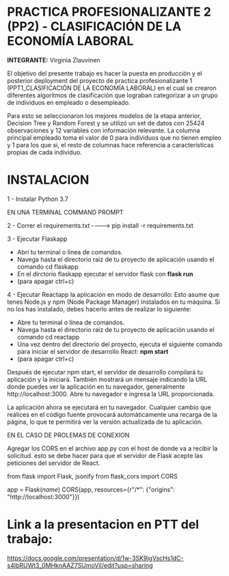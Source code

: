 
# PRACTICA PROFESIONALIZANTE 2 (PP2) -  CLASIFICACIÓN DE LA ECONOMÍA LABORAL


**INTEGRANTE:** Virginia Zlauvinen


El objetivo del presente trabajo es hacer la puesta en producción y el posterior deployment del proyecto de practica profesionalizante 1 (PPT1_CLASIFICACIÓN DE LA ECONOMÍA LABORAL) en el cual se crearon diferentes algoritmos de clasificación que lograban categorizar a un grupo de individuos en empleado o desempleado. 

Para esto se seleccionaron los mejores modelos de la etapa anterior, Decision Tree y Random Forest y se utilizó un set de datos con 25424 observaciones y 12 variables con información relevante. La columna principal empleado toma el valor de 0 para individuos que no tienen empleo y 1 para los que si, el resto de columnas hace referencia a características propias de cada individuo.



# INSTALACION 

1 - Instalar Python 3.7 
 
EN UNA TERMINAL COMMAND PROMPT 

2 - Correr el requirements.txt ----> pip install -r requirements.txt
 

3 - Ejecutar Flaskapp 
- Abrí tu terminal o línea de comandos.
- Navega hasta el directorio raíz de tu proyecto de aplicación usando el comando cd flaskapp
- En el dirctorio flaskapp ejecutar el servidor flask con **flask run**
- (para apagar ctrl+c)


4 - Ejecutar Reactapp la aplicación en modo de desarrollo: Esto asume que tenes Node.js y npm (Node Package Manager) instalados en tu máquina. Si no los has instalado, debes hacerlo antes de realizar lo siguiente:

- Abre tu terminal o línea de comandos.
- Navega hasta el directorio raíz de tu proyecto de aplicación usando el comando cd reactapp
- Una vez dentro del directorio del proyecto, ejecuta el siguiente comando para iniciar el servidor de desarrollo React: **npm start**
- (para apagar ctrl+c)

Después de ejecutar npm start, el servidor de desarrollo compilará tu aplicación y la iniciará. También mostrará un mensaje indicando la URL donde puedes ver la aplicación en tu navegador, generalmente http://localhost:3000. Abre tu navegador  e ingresa la URL proporcionada.

La aplicación ahora se ejecutará en tu navegador. Cualquier cambio que realices en el código fuente provocará automáticamente una recarga de la página, lo que te permitirá ver la versión actualizada de tu aplicación.


EN EL CASO DE PROLEMAS DE CONEXION

 Agregar los CORS en el archivo app.py con el host de donde va a recibir la solicitud.
 esto se debe hacer para que el servidor de Flask acepte las peticiones del servidor de React.

from flask import Flask, jsonify
from flask_cors import CORS

app = Flask(_name_)
CORS(app, resources={r"/*": {"origins": "http://localhost:3000"}})


# Link a la presentacion en PTT del trabajo:

https://docs.google.com/presentation/d/1w-3SK9jgVscHs1dC-s4IbRUWt3_0MHknAAZ7SUmoViI/edit?usp=sharing


